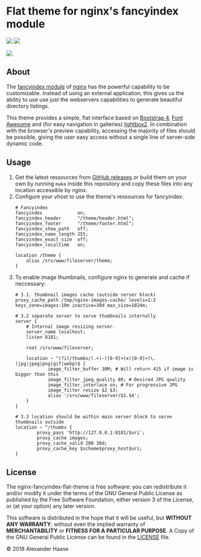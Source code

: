 # Flat theme for nginx's fancyindex module

[![](https://img.shields.io/github/issues-raw/alehaa/nginx-fancyindex-flat-theme.svg?style=flat-square)](https://github.com/alehaa/nginx-fancyindex-flat-theme/issues)
[![](https://img.shields.io/badge/license-GPLv3-blue.svg?style=flat-square)](LICENSE)

![](doc/screenshot.png)


## About

The [fancyindex module](https://github.com/aperezdc/ngx-fancyindex) of
[nginx](http://nginx.org/) has the powerful capability to be customizable.
Instead of using an external application, this gives us the ability to use use
just the webservers capabilities to generate beautiful directory listings.

This theme provides a simple, flat interface based on
[Bootstrap 4](https://getbootstrap.com), [Font Awesome](https://fontawesome.com)
and (for easy navigation in galleries)
[lightbox2](http://lokeshdhakar.com/projects/lightbox2/). In combination with
the browser's preview capability, accessing the majority of files should be
possible, giving the user easy access without a single line of server-side
dynamic code.


## Usage

1. Get the latest ressources from [GitHub releases](https://github.com/alehaa/nginx-fancyindex-flat-theme/releases)
   or build them on your own by running `make` inside this repository and copy
   these files into any location accessible by *nginx*.
2. Configure your vhost to use the theme's ressources for fancyindex:
    ```
    # Fancyindex
    fancyindex             on;
    fancyindex_header      "/theme/header.html";
    fancyindex_footer      "/theme/footer.html";
    fancyindex_show_path   off;
    fancyindex_name_length 255;
    fancyindex_exact_size  off;
    fancyindex_localtime   on;

    location /theme {
        alias /srv/www/fileserver/theme;
    }
    ```
3. To enable image thumbnails, configure nginx to generate and cache if neccessary:
    ```
    # 3.1. thumbnail images cache (outside server block)
    proxy_cache_path /tmp/nginx-images-cache/ levels=1:2 keys_zone=images:10m inactive=30d max_size=1024m;

    # 3.2 separate server to serve thumbnails internally
    server {
        # Internal image resizing server.
        server_name localhost;
        listen 8181;

        root /srv/www/fileserver;

        location ~ ^(?i)/thumbs/(.+)-([0-9]+)x([0-9]+)\.(jpg|jpeg|png|gif|webp)$ {
                image_filter_buffer 30M; # Will return 415 if image is bigger than this
                image_filter_jpeg_quality 80; # Desired JPG quality
                image_filter_interlace on; # For progressive JPG
                image_filter resize $2 $3;
                alias '/srv/www/fileserver/$1.$4';
        }
    }

    # 3.3 location should be within main server block to serve thumbnails outside
    location ~ ^/thumbs {
            proxy_pass 'http://127.0.0.1:8181/$uri';
            proxy_cache images;
            proxy_cache_valid 200 30d;
            proxy_cache_key $scheme$proxy_host$uri;
    }
    ```

## License

The nginx-fancyindex-flat-theme is free software: you can redistribute it and/or
modify it under the terms of the GNU General Public License as published by the
Free Software Foundation, either version 3 of the License, or (at your option)
any later version.

This software is distributed in the hope that it will be useful, but **WITHOUT
ANY WARRANTY**; without even the implied warranty of **MERCHANTABILITY** or
**FITNESS FOR A PARTICULAR PURPOSE**. A Copy of the GNU General Public License
can be found in the [LICENSE](LICENSE) file.

&copy; 2018 Alexander Haase
